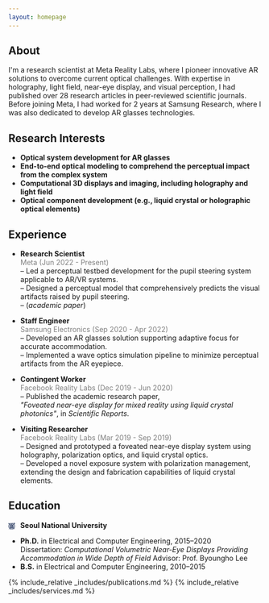 ```yaml
---
layout: homepage
---
```


## About

I'm a research scientist at Meta Reality Labs, where I pioneer innovative AR solutions to overcome current optical challenges. With expertise in holography, light field, near-eye display, and visual perception, I had published over 28 research articles in peer-reviewed scientific journals. Before joining Meta, I had worked for 2 years at Samsung Research, where I was also dedicated to develop AR glasses technologies.

## Research Interests

- **Optical system development for AR glasses** 
- **End-to-end optical modeling to comprehend the perceptual impact from the complex system**
- **Computational 3D displays and imaging, including holography and light field** 
- **Optical component development (e.g., liquid crystal or holographic optical elements)** 

## Experience

- **Research Scientist** <br>
  <span style="color:gray;">Meta (Jun 2022 - Present)</span>  
  – Led a perceptual testbed development for the pupil steering system applicable to AR/VR systems.  
  – Designed a perceptual model that comprehensively predicts the visual artifacts raised by pupil steering.  
  – (<a href="https://dl.acm.org/doi/10.1145/3641519.3657486" style="text-decoration: none;"><i>academic paper</i></a>)

- **Staff Engineer** <br>
  <span style="color:gray;">Samsung Electronics (Sep 2020 - Apr 2022)</span>  
  – Developed an AR glasses solution supporting adaptive focus for accurate accommodation.  
  – Implemented a wave optics simulation pipeline to minimize perceptual artifacts from the AR eyepiece.

- **Contingent Worker**<br>
  <span style="color:gray;">Facebook Reality Labs (Dec 2019 - Jun 2020)</span>  
  – Published the academic research paper,  
  <a href="https://www.nature.com/articles/s41598-020-72555-w" style="text-decoration: none;"><i>"Foveated near-eye display for mixed reality using liquid crystal photonics"</i></a>, in *Scientific Reports*.

- **Visiting Researcher**<br>
  <span style="color:gray;">Facebook Reality Labs (Mar 2019 - Sep 2019)</span>  
  – Designed and prototyped a foveated near-eye display system using holography, polarization optics, and liquid crystal optics.  
  – Developed a novel exposure system with polarization management, extending the design and fabrication capabilities of liquid crystal elements.

 
## Education

<img src="/assets/img/snu.png" alt="SNU Logo" style="height:1em; vertical-align:middle; margin-right:6px;"> **Seoul National University**  
- **Ph.D.** in Electrical and Computer Engineering, 2015–2020  
  Dissertation: *Computational Volumetric Near-Eye Displays Providing Accommodation in Wide Depth of Field* Advisor: Prof. Byoungho Lee  
- **B.S.** in Electrical and Computer Engineering, 2010–2015  

{% include_relative _includes/publications.md %}
{% include_relative _includes/services.md %}
